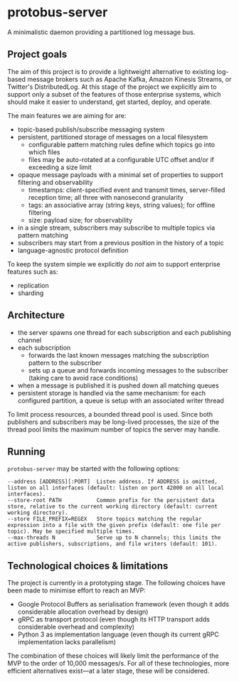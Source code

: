 # protobus-server

A minimalistic daemon providing a partitioned log message bus.

## Project goals

The aim of this project is to provide a lightweight alternative to existing log-based message brokers such as Apache Kafka, Amazon Kinesis Streams, or Twitter's DistributedLog. At this stage of the project we explicitly aim to support only a subset of the features of those enterprise systems, which should make it easier to understand, get started, deploy, and operate.

The main features we are aiming for are:

- topic-based publish/subscribe messaging system
- persistent, partitioned storage of messages on a local filesystem
  - configurable pattern matching rules define which topics go into which files
  - files may be auto-rotated at a configurable UTC offset and/or if exceeding a size limit
- opaque message payloads with a minimal set of properties to support filtering and observability
  - timestamps: client-specified event and transmit times, server-filled reception time; all three with nanosecond granularity
  - tags: an associative array (string keys, string values); for offline filtering
  - size: payload size; for observability
- in a single stream, subscribers may subscribe to multiple topics via pattern matching
- subscribers may start from a previous position in the history of a topic
- language-agnostic protocol definition

To keep the system simple we explicitly do *not* aim to support enterprise features such as:

- replication
- sharding

## Architecture

- the server spawns one thread for each subscription and each publishing channel
- each subscription
  - forwards the last known messages matching the subscription pattern to the subscriber
  - sets up a queue and forwards incoming messages to the subscriber (taking care to avoid race conditions)
- when a message is published it is pushed down all matching queues
- persistent storage is handled via the same mechanism: for each configured partition, a queue is setup with an associated writer thread

To limit process resources, a bounded thread pool is used. Since both publishers and subscribers may be long-lived processes, the size of the thread pool limits the maximum number of topics the server may handle.

## Running

`protobus-server` may be started with the following options:

```
--address [ADDRESS][:PORT]  Listen address. If ADDRESS is omitted, listen on all interfaces (default: listen on port 42000 on all local interfaces).
--store-root PATH           Common prefix for the persistent data store, relative to the current working directory (default: current working directory).
--store FILE_PREFIX=REGEX   Store topics matching the regular expression into a file with the given prefix (default: one file per topic). May be specified multiple times.
--max-threads N             Serve up to N channels; this limits the active publishers, subscriptions, and file writers (default: 101).
```

## Technological choices & limitations

The project is currently in a prototyping stage. The following choices have been made to minimise effort to reach an MVP:

- Google Protocol Buffers as serialisation framework (even though it adds considerable allocation overhead by design)
- gRPC as transport protocol (even though its HTTP transport adds considerable overhead and complexity)
- Python 3 as implementation language (even though its current gRPC implementation lacks parallelism)

The combination of these choices will likely limit the performance of the MVP to the order of 10,000 messages/s. For all of these technologies, more efficient alternatives exist—at a later stage, these will be considered.
